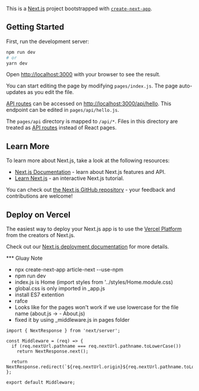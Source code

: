 This is a [Next.js](https://nextjs.org/) project bootstrapped with [`create-next-app`](https://github.com/vercel/next.js/tree/canary/packages/create-next-app).

## Getting Started

First, run the development server:

```bash
npm run dev
# or
yarn dev
```

Open [http://localhost:3000](http://localhost:3000) with your browser to see the result.

You can start editing the page by modifying `pages/index.js`. The page auto-updates as you edit the file.

[API routes](https://nextjs.org/docs/api-routes/introduction) can be accessed on [http://localhost:3000/api/hello](http://localhost:3000/api/hello). This endpoint can be edited in `pages/api/hello.js`.

The `pages/api` directory is mapped to `/api/*`. Files in this directory are treated as [API routes](https://nextjs.org/docs/api-routes/introduction) instead of React pages.

## Learn More

To learn more about Next.js, take a look at the following resources:

- [Next.js Documentation](https://nextjs.org/docs) - learn about Next.js features and API.
- [Learn Next.js](https://nextjs.org/learn) - an interactive Next.js tutorial.

You can check out [the Next.js GitHub repository](https://github.com/vercel/next.js/) - your feedback and contributions are welcome!

## Deploy on Vercel

The easiest way to deploy your Next.js app is to use the [Vercel Platform](https://vercel.com/new?utm_medium=default-template&filter=next.js&utm_source=create-next-app&utm_campaign=create-next-app-readme) from the creators of Next.js.

Check out our [Next.js deployment documentation](https://nextjs.org/docs/deployment) for more details.


*** Gluay Note
- npx create-next-app article-next --use-npm
- npm run dev
- index.js is Home (import styles from '../styles/Home.module.css)
- global.css is only imported in _app.js
- install ES7 extention
- rafce 
- Looks like for the pages won't work if we use lowercase for the file name (about.js -> - About.js)
- fixed it by using _middleware.js in pages folder

```
import { NextResponse } from 'next/server';

const Middleware = (req) => {
  if (req.nextUrl.pathname === req.nextUrl.pathname.toLowerCase())
    return NextResponse.next();

  return NextResponse.redirect(`${req.nextUrl.origin}${req.nextUrl.pathname.toLowerCase()}`);
};

export default Middleware;
```